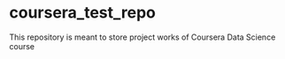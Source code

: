 # coursera_test_repo
This repository is meant to store project works of Coursera Data Science course

